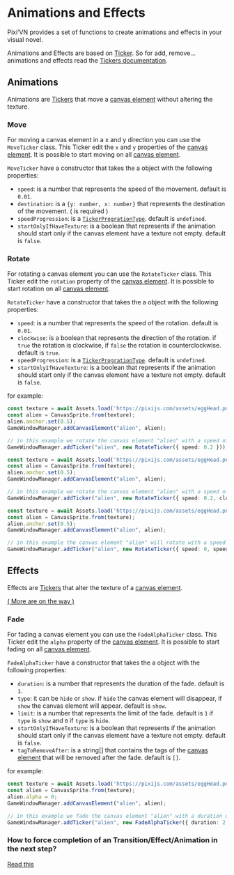 # Animations and Effects

Pixi’VN provides a set of functions to create animations and effects in your visual novel.

Animations and Effects are based on [Ticker](/start/tickers). So for add, remove... animations and effects read the [Tickers documentation](/start/tickers).

## Animations

Animations are [Tickers](/start/tickers) that move a [canvas element](canvas-elements) without altering the texture.

### Move

For moving a canvas element in a x and y direction you can use the `MoveTicker` class.
This Ticker edit the `x` and `y` properties of the [canvas element](canvas-elements).
It is possible to start moving on all [canvas element](canvas-elements).

`MoveTicker` have a constructor that takes the a object with the following properties:

* `speed`: is a number that represents the speed of the movement. default is `0.01`.
* `destination`: is a `{y: number, x: number}` that represents the destination of the movement. ( is required )
* `speedProgression`: is a [`TickerProgrationType`](/start/tickers). default is `undefined`.
* `startOnlyIfHaveTexture`: is a boolean that represents if the animation should start only if the canvas element have a texture not empty. default is `false`.

### Rotate

For rotating a canvas element you can use the `RotateTicker` class.
This Ticker edit the `rotation` property of the [canvas element](canvas-elements).
It is possible to start rotation on all [canvas element](canvas-elements).

`RotateTicker` have a constructor that takes the a object with the following properties:

* `speed`: is a number that represents the speed of the rotation. default is `0.01`.
* `clockwise`: is a boolean that represents the direction of the rotation. if `true` the rotation is clockwise, if `false` the rotation is counterclockwise. default is `true`.
* `speedProgression`: is a [`TickerProgrationType`](/start/tickers). default is `undefined`.
* `startOnlyIfHaveTexture`: is a boolean that represents if the animation should start only if the canvas element have a texture not empty. default is `false`.

for example:

```typescript
const texture = await Assets.load('https://pixijs.com/assets/eggHead.png');
const alien = CanvasSprite.from(texture);
alien.anchor.set(0.5);
GameWindowManager.addCanvasElement("alien", alien);

// in this example we rotate the canvas element "alien" with a speed of 0.2
GameWindowManager.addTicker("alien", new RotateTicker({ speed: 0.2 }));
```

```typescript
const texture = await Assets.load('https://pixijs.com/assets/eggHead.png');
const alien = CanvasSprite.from(texture);
alien.anchor.set(0.5);
GameWindowManager.addCanvasElement("alien", alien);

// in this example we rotate the canvas element "alien" with a speed of 0.2 and counterclockwise
GameWindowManager.addTicker("alien", new RotateTicker({ speed: 0.2, clockwise: false }, 2))
```

```typescript
const texture = await Assets.load('https://pixijs.com/assets/eggHead.png');
const alien = CanvasSprite.from(texture);
alien.anchor.set(0.5);
GameWindowManager.addCanvasElement("alien", alien);

// in this example the canvas element "alien" will rotate with a speed of 0 and the speed will increase linearly until it reaches 0.5
GameWindowManager.addTicker("alien", new RotateTicker({ speed: 0, speedProgression: { type: "linear", amt: 0.001, limit: 0.5 } }))
```

## Effects

Effects are [Tickers](/start/tickers) that alter the texture of a [canvas element](canvas-elements).

[( More are on the way )](https://github.com/DRincs-Productions/pixi-vn/issues/20)

### Fade

For fading a canvas element you can use the `FadeAlphaTicker` class.
This Ticker edit the `alpha` property of the [canvas element](canvas-elements).
It is possible to start fading on all [canvas element](canvas-elements).

`FadeAlphaTicker` have a constructor that takes the a object with the following properties:

* `duration`: is a number that represents the duration of the fade. default is `1`.
* `type`: it can be `hide` or `show`. if `hide` the canvas element will disappear, if `show` the canvas element will appear. default is `show`.
* `limit`: is a number that represents the limit of the fade. default is `1` if `type` is `show` and `0` if `type` is `hide`.
* `startOnlyIfHaveTexture`: is a boolean that represents if the animation should start only if the canvas element have a texture not empty. default is `false`.
* `tagToRemoveAfter`: is a string[] that contains the tags of the [canvas element](canvas-elements) that will be removed after the fade. default is `[]`.

for example:

```typescript
const texture = await Assets.load('https://pixijs.com/assets/eggHead.png');
const alien = CanvasSprite.from(texture);
alien.alpha = 0;
GameWindowManager.addCanvasElement("alien", alien);

// in this example we fade the canvas element "alien" with a duration of 2 seconds
GameWindowManager.addTicker("alien", new FadeAlphaTicker({ duration: 2 }));
```

### How to force completion of an Transition/Effect/Animation in the next step?

[Read this](/other/various-answers#how-to-force-completion-of-an-transition-effect-animation-in-the-next-step)
